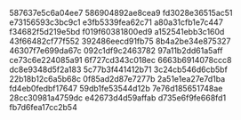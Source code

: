 587637e5c6a04ee7
586904892ae8cea9
fd3028e36515ac51
e73156593c3bc9c1
e3fb5339fea62c71
a80a31cfb1e7c447
f34682f5d219e5bd
f019f60381800ed9
a152541ebb3c160d
43f66482cf77f552
392486eecd91fb75
8b4a2be34e875327
46307f7e699da67c
092c1df9c2463782
97a11b2dd61a5aff
ce73c6e224085a91
6f727cd343c018ec
6663b6914078ccc8
dc8e9348d5f2a183
5c77b3f441412b71
3c24cb546d6cb5bf
22b18b12c6a5b68c
0f85ad2d87e7277b
2a51e1ea27e7d1ba
fd4eb0fedbf17647
59db1fe53544d12b
7e76d185651748ae
28cc30981a4759dc
e42673d4d59affab
d735e6f9fe668fd1
fb7d6fea17cc2b54
